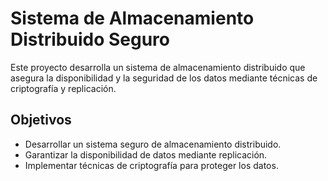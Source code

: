 # Sistema de Almacenamiento Distribuido Seguro

Este proyecto desarrolla un sistema de almacenamiento distribuido que asegura la disponibilidad y la seguridad de los datos mediante técnicas de criptografía y replicación.

## Objetivos

- Desarrollar un sistema seguro de almacenamiento distribuido.
- Garantizar la disponibilidad de datos mediante replicación.
- Implementar técnicas de criptografía para proteger los datos.



